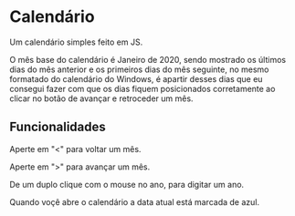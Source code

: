 # Calendário 
 Um calendário simples feito em JS.

 O mês base do calendário é Janeiro de 2020, sendo mostrado os últimos dias do mês anterior e os primeiros dias do mês seguinte, no mesmo formatado do calendário do Windows, é apartir desses dias que eu consegui fazer com que os dias fiquem posicionados corretamente ao clicar no botão de avançar e retroceder um mês. 
 
 ## Funcionalidades
 Aperte em "<" para voltar um mês.

 Aperte em ">" para avançar um mês.

 De um duplo clique com o mouse no ano, para digitar um ano.

 Quando voçê abre o calendário a data atual está marcada de azul.
